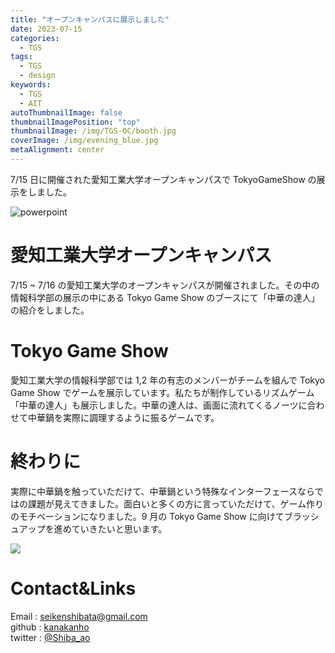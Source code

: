 ```yaml
---
title: "オープンキャンパスに展示しました"
date: 2023-07-15
categories:
  - TGS
tags:
  - TGS
  - design
keywords:
  - TGS
  - AIT
autoThumbnailImage: false
thumbnailImagePosition: "top"
thumbnailImage: /img/TGS-OC/booth.jpg
coverImage: /img/evening_blue.jpg
metaAlignment: center
---
```


7/15 日に開催された愛知工業大学オープンキャンパスで TokyoGameShow の展示をしました。

<!--more-->

![powerpoint](/img/TGS-OC/booth.jpg)

<!-- {{< toc >}} -->

# 愛知工業大学オープンキャンパス

7/15 ~ 7/16 の愛知工業大学のオープンキャンパスが開催されました。その中の情報科学部の展示の中にある Tokyo Game Show のブースにて「中華の達人」の紹介をしました。

# Tokyo Game Show

愛知工業大学の情報科学部では 1,2 年の有志のメンバーがチームを組んで Tokyo Game Show でゲームを展示しています。私たちが制作しているリズムゲーム「中華の達人」も展示しました。中華の達人は、画面に流れてくるノーツに合わせて中華鍋を実際に調理するように振るゲームです。

# 終わりに

実際に中華鍋を触っていただけて、中華鍋という特殊なインターフェースならではの課題が見えてきました。面白いと多くの方に言っていただけて、ゲーム作りのモチベーションになりました。9 月の Tokyo Game Show に向けてブラッシュアップを進めていきたいと思います。

![](/img/TGS-OC/work.jpg)

# Contact&Links

Email : seikenshibata@gmail.com  
github : [kanakanho](https://github.com/kanakanho)  
twitter : [@Shiba_ao](https://twitter.com/Shiba_ao_)
